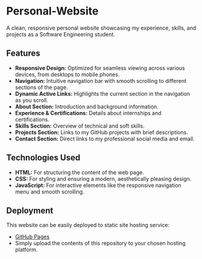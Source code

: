 # Personal-Website

A clean, responsive personal website showcasing my experience, skills, and projects as a Software Engineering student.

## Features

* **Responsive Design:** Optimized for seamless viewing across various devices, from desktops to mobile phones.
* **Navigation:** Intuitive navigation bar with smooth scrolling to different sections of the page.
* **Dynamic Active Links:** Highlights the current section in the navigation as you scroll.
* **About Section:** Introduction and background information.
* **Experience & Certifications:** Details about internships and certifications.
* **Skills Section:** Overview of technical and soft skills.
* **Projects Section:** Links to my GitHub projects with brief descriptions.
* **Contact Section:** Direct links to my professional social media and email.

## Technologies Used

* **HTML:** For structuring the content of the web page.
* **CSS:** For styling and ensuring a modern, aesthetically pleasing design.
* **JavaScript:** For interactive elements like the responsive navigation menu and smooth scrolling.

## Deployment

This website can be easily deployed to static site hosting service:
* [GitHub Pages](https://faisalswe.github.io/Personal-Website/)
* Simply upload the contents of this repository to your chosen hosting platform.
